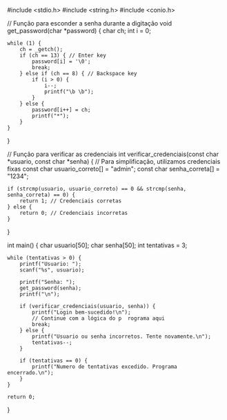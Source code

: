 #include <stdio.h>
#include <string.h>
#include <conio.h>

// Função para esconder a senha durante a digitação
void get_password(char *password) {
    char ch;
    int i = 0;

    while (1) {
        ch = _getch();
        if (ch == 13) { // Enter key
            password[i] = '\0';
            break;
        } else if (ch == 8) { // Backspace key
            if (i > 0) {
                i--;
                printf("\b \b");
            }
        } else {
            password[i++] = ch;
            printf("*");
        }
    }
}

// Função para verificar as credenciais
int verificar_credenciais(const char *usuario, const char *senha) {
    // Para simplificação, utilizamos credenciais fixas
    const char usuario_correto[] = "admin";
    const char senha_correta[] = "1234";

    if (strcmp(usuario, usuario_correto) == 0 && strcmp(senha, senha_correta) == 0) {
        return 1; // Credenciais corretas
    } else {
        return 0; // Credenciais incorretas
    }
}

int main() {
    char usuario[50];
    char senha[50];
    int tentativas = 3;

    while (tentativas > 0) {
        printf("Usuario: ");
        scanf("%s", usuario);

        printf("Senha: ");
        get_password(senha);
        printf("\n");

        if (verificar_credenciais(usuario, senha)) {
            printf("Login bem-sucedido!\n");
            // Continue com a lógica do p  rograma aqui
            break;
        } else {
            printf("Usuario ou senha incorretos. Tente novamente.\n");
            tentativas--;
        }

        if (tentativas == 0) {
            printf("Numero de tentativas excedido. Programa encerrado.\n");
        }
    }

    return 0;
}

<!---
JoTinha0021/JoTinha0021 is a ✨ special ✨ repository because its `README.md` (this file) appears on your GitHub profile.
You can click the Preview link to take a look at your changes.
--->
